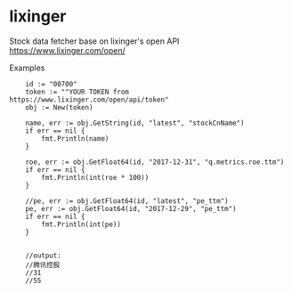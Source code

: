 # lixinger
Stock data fetcher base on lixinger's open API https://www.lixinger.com/open/

Examples
```golang
	id := "00700"
	token := ""YOUR TOKEN from https://www.lixinger.com/open/api/token"
	obj := New(token)

	name, err := obj.GetString(id, "latest", "stockCnName")
	if err == nil {
		fmt.Println(name)
	}

	roe, err := obj.GetFloat64(id, "2017-12-31", "q.metrics.roe.ttm")
	if err == nil {
		fmt.Println(int(roe * 100))
	}

	//pe, err := obj.GetFloat64(id, "latest", "pe_ttm")
	pe, err := obj.GetFloat64(id, "2017-12-29", "pe_ttm")
	if err == nil {
		fmt.Println(int(pe))
	}


	//output:
	//腾讯控股
	//31
	//55
```
